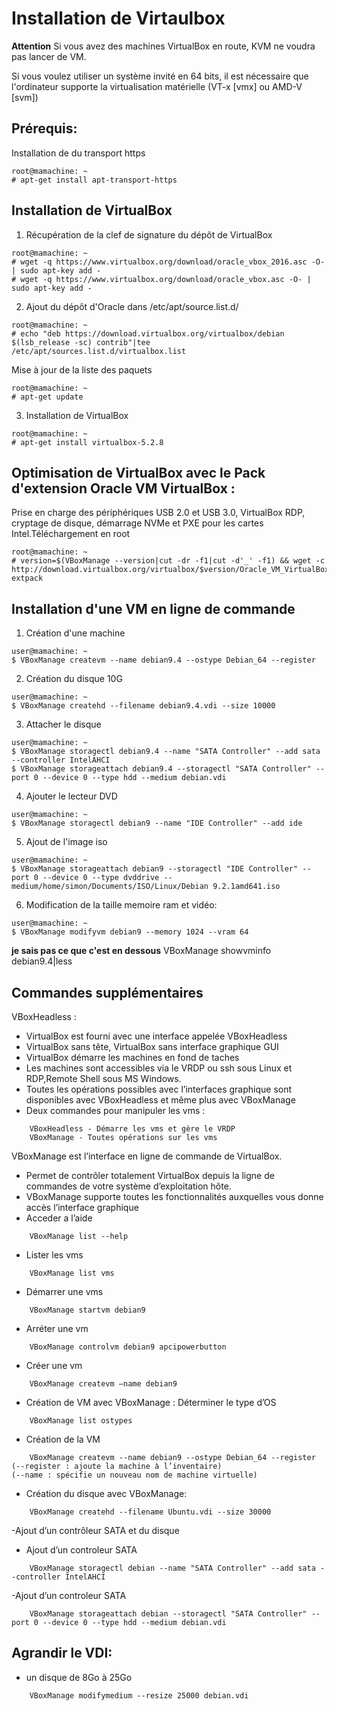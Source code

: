 # Installation de Virtaulbox
**Attention** Si vous avez des machines VirtualBox en route, KVM ne voudra pas lancer de VM.

Si vous voulez utiliser un système invité en 64 bits, il est nécessaire que l'ordinateur supporte la virtualisation matérielle (VT-x [vmx] ou AMD-V [svm])


## Prérequis:
Installation de du transport https
~~~
root@mamachine: ~
# apt-get install apt-transport-https
~~~

## Installation de VirtualBox

1. Récupération de la clef de signature du dépôt de VirtualBox
~~~
root@mamachine: ~
# wget -q https://www.virtualbox.org/download/oracle_vbox_2016.asc -O- | sudo apt-key add -
# wget -q https://www.virtualbox.org/download/oracle_vbox.asc -O- | sudo apt-key add -
~~~

2. Ajout du dépôt d'Oracle dans /etc/apt/source.list.d/
~~~
root@mamachine: ~
# echo "deb https://download.virtualbox.org/virtualbox/debian $(lsb_release -sc) contrib"|tee /etc/apt/sources.list.d/virtualbox.list
~~~
Mise à jour de la liste des paquets
~~~
root@mamachine: ~
# apt-get update
~~~

3. Installation de VirtualBox
~~~
root@mamachine: ~
# apt-get install virtualbox-5.2.8
~~~

## Optimisation de VirtualBox avec le Pack d'extension Oracle VM VirtualBox :
Prise en charge des périphériques USB 2.0 et USB 3.0, VirtualBox RDP, cryptage de disque, démarrage NVMe et PXE pour les cartes Intel.Téléchargement en root
~~~
root@mamachine: ~
# version=$(VBoxManage --version|cut -dr -f1|cut -d'_' -f1) && wget -c http://download.virtualbox.org/virtualbox/$version/Oracle_VM_VirtualBox_Extension_Pack-$version.vbox-extpack
~~~

## Installation d'une VM en ligne de commande
1. Création d'une machine
~~~
user@mamachine: ~
$ VBoxManage createvm --name debian9.4 --ostype Debian_64 --register
~~~

2. Création du disque 10G
~~~
user@mamachine: ~
$ VBoxManage createhd --filename debian9.4.vdi --size 10000
~~~

3. Attacher le disque
~~~
user@mamachine: ~
$ VBoxManage storagectl debian9.4 --name "SATA Controller" --add sata --controller IntelAHCI
$ VBoxManage storageattach debian9.4 --storagectl "SATA Controller" --port 0 --device 0 --type hdd --medium debian.vdi
~~~

4. Ajouter le lecteur DVD 
~~~
user@mamachine: ~
$ VBoxManage storagectl debian9 --name "IDE Controller" --add ide
~~~
5. Ajout de l'image iso
~~~
user@mamachine: ~
$ VBoxManage storageattach debian9 --storagectl "IDE Controller" --port 0 --device 0 --type dvddrive --medium/home/simon/Documents/ISO/Linux/Debian 9.2.1amd641.iso
~~~
 
6. Modification de la taille memoire ram et vidéo:
~~~
user@mamachine: ~
$ VBoxManage modifyvm debian9 --memory 1024 --vram 64
~~~

**je sais pas ce que c'est en dessous**
 VBoxManage showvminfo debian9.4|less

## Commandes supplémentaires

VBoxHeadless :
- VirtualBox est fourni avec une interface appelée VBoxHeadless
- VirtualBox sans tête, VirtualBox sans interface graphique GUI
- VirtualBox démarre les machines en fond de taches
- Les machines sont accessibles via le VRDP ou ssh sous Linux et RDP,Remote Shell sous MS Windows.
- Toutes les opérations possibles avec l’interfaces graphique sont disponibles avec VBoxHeadless et même plus avec VBoxManage
- Deux commandes pour manipuler les vms :
~~~
	VBoxHeadless - Démarre les vms et gère le VRDP
	VBoxManage - Toutes opérations sur les vms 
~~~
VBoxManage est l’interface en ligne de commande de VirtualBox.
- Permet de contrôler totalement VirtualBox depuis la ligne de commandes de votre système d’exploitation hôte.
- VBoxManage supporte toutes les fonctionnalités auxquelles vous donne accès l’interface graphique
- Acceder a l’aide
~~~
	VBoxManage list --help
~~~	
- Lister les vms
~~~
	VBoxManage list vms
~~~
- Démarrer une vms
~~~
	VBoxManage startvm debian9
~~~
- Arréter une vm
~~~
	VBoxManage controlvm debian9 apcipowerbutton
~~~
- Créer une vm
~~~
	VBoxManage createvm –name debian9
~~~
- Création de VM avec VBoxManage :
Déterminer le type d’OS
~~~
	VBoxManage list ostypes
~~~
- Création de la VM
~~~
	VBoxManage createvm --name debian9 --ostype Debian_64 --register
(--register : ajoute la machine à l’inventaire)
(--name : spécifie un nouveau nom de machine virtuelle)
~~~
- Création du disque avec VBoxManage:
~~~
	VBoxManage createhd --filename Ubuntu.vdi --size 30000
~~~
-Ajout d’un contrôleur SATA et du disque
- Ajout d’un controleur SATA
~~~
	VBoxManage storagectl debian --name "SATA Controller" --add sata --controller IntelAHCI
~~~
-Ajout d’un controleur SATA
~~~
	VBoxManage storageattach debian --storagectl "SATA Controller" --port 0 --device 0 --type hdd --medium debian.vdi
~~~

## Agrandir le VDI:
- un disque de 8Go  à 25Go
~~~
	VBoxManage modifymedium --resize 25000 debian.vdi
~~~
